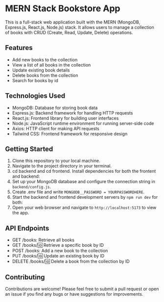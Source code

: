 # MERN Stack Bookstore App

This is a full-stack web application built with the MERN (MongoDB, Express.js, React.js, Node.js) stack. It allows users to manage a collection of books with CRUD (Create, Read, Update, Delete) operations.

## Features

- Add new books to the collection
- View a list of all books in the collection
- Update existing book details
- Delete books from the collection
- Search for books by id

## Technologies Used

- MongoDB: Database for storing book data
- Express.js: Backend framework for handling HTTP requests
- React.js: Frontend library for building user interfaces
- Node.js: JavaScript runtime environment for running server-side code
- Axios: HTTP client for making API requests
- Tailwind CSS: Frontend framework for responsive design

## Getting Started

1. Clone this repository to your local machine.
2. Navigate to the project directory in your terminal.
3. cd backend and cd frontend. Install dependencies for both the frontent and backend:
4. Set up your MongoDB database and configure the connection string in `backend/config.js`.
5. Create .env file and write `MONGODB__PASSWORD = YOURPASSWORDHERE`.
6. Start the backend and frontend development servers by `npm run dev` for both:
7. Open your web browser and navigate to `http://localhost:5173` to view the app.

## API Endpoints

- GET /books: Retrieve all books
- GET /books/:id: Retrieve a specific book by ID
- POST /books: Add a new book to the collection
- PUT /books/:id: Update an existing book by ID
- DELETE /books/:id: Delete a book from the collection by ID

## Contributing

Contributions are welcome! Please feel free to submit a pull request or open an issue if you find any bugs or have suggestions for improvements.
